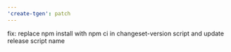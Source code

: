```yaml
---
'create-tgen': patch
---
```


fix: replace npm install with npm ci in changeset-version script and update release script name
